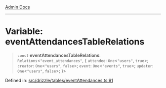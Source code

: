 [Admin Docs](/)

***

# Variable: eventAttendancesTableRelations

> `const` **eventAttendancesTableRelations**: `Relations`\<`"event_attendances"`, \{ `attendee`: `One`\<`"users"`, `true`\>; `creator`: `One`\<`"users"`, `false`\>; `event`: `One`\<`"events"`, `true`\>; `updater`: `One`\<`"users"`, `false`\>; \}\>

Defined in: [src/drizzle/tables/eventAttendances.ts:91](https://github.com/PurnenduMIshra129th/talawa-api/blob/8bb4483f6aa0d175e00d3d589e36182f9c58a66a/src/drizzle/tables/eventAttendances.ts#L91)
